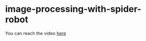 # image-processing-with-spider-robot

You can reach the video [here](https://www.youtube.com/watch?v=UTDP6wzKaus&ab_channel=BeratErenTerzio%C4%9Flu)
